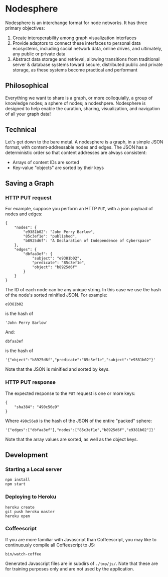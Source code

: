 # Nodesphere

Nodesphere is an interchange format for node networks. It has three primary objectives:

1. Create interoperability among graph visualization interfaces
2. Provide adaptors to connect these interfaces to personal data ecosystems,
including social network data, online drives, and ultimately, any public or private data
3. Abstract data storage and retrieval, allowing transitions
from traditional server & database systems toward secure, distributed public and private storage,
as these systems become practical and performant

## Philosophical

Everything we want to share is a graph, or more colloquially, a group of knowledge nodes; a sphere of nodes; a nodeshpere.
Nodesphere is designed to help enable the curation, sharing, visualization, and navigation of all your graph data!

## Technical

Let's get down to the bare metal. A nodesphere is a graph, in a simple JSON format, with content-addressable nodes and edges.
The JSON has a deterministic order so that content addresses are always consistent:

- Arrays of content IDs are sorted
- Key-value "objects" are sorted by their keys

## Saving a Graph

### HTTP PUT request

For example, suppose you perform an HTTP `PUT`, with a json payload of nodes and edges:

    {
        "nodes": {
            "e9381b02": "John Perry Barlow",
            "85c3ef1e": "published",
            "b8925d6f": "A Declaration of Independence of Cyberspace"
        },
        "edges": {
            "dbfaa3ef": {
                "subject": "e9381b02",
                "predicate": "85c3ef1e",
                "object": "b8925d6f"
            }
        }
    }

The ID of each node can be any unique string.  In this case we use the hash of the node's sorted minified JSON.  For example:

    e9381b02

is the hash of

    'John Perry Barlow'

And:

    dbfaa3ef

is the hash of

    '{"object":"b8925d6f","predicate":"85c3ef1e","subject":"e9381b02"}'

Note that the JSON is minified and sorted by keys.


### HTTP PUT response

The expected response to the `PUT` request is one or more keys:

    {
        "sha384": "490c56e9"
    }

Where `490c56e9` is the hash of the JSON of the entire "packed" sphere:

    '{"edges":["dbfaa3ef"],"nodes":["85c3ef1e","b8925d6f","e9381b02"]}'

Note that the array values are sorted, as well as the object keys.


## Development

### Starting a Local server

```
npm install
npm start
```

### Deploying to Heroku

```
heroku create
git push heroku master
heroku open
```

### Coffeescript

If you are more familiar with Javascript than Coffeescript,
you may like to continuously compile all Coffeescript to JS:

```
bin/watch-coffee
```

Generated Javascript files are in subdirs of `./tmp/js/`.
Note that these are for training purposes only and are not used by the application.

